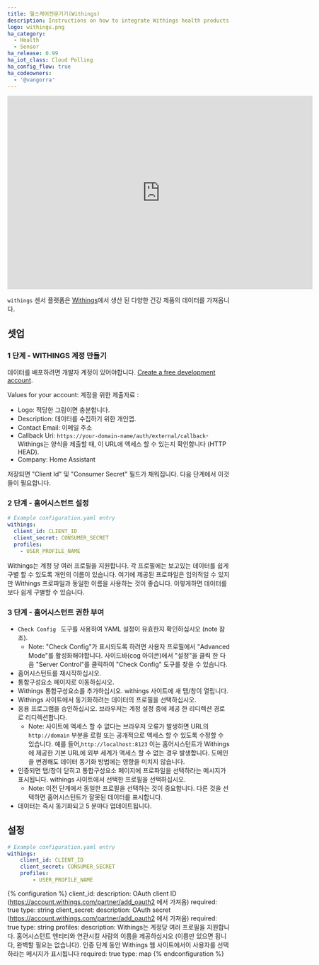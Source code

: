 ```yaml
---
title: 헬스케어전문기기(Withings)
description: Instructions on how to integrate Withings health products within Home Assistant.
logo: withings.png
ha_category:
  - Health
  - Sensor
ha_release: 0.99
ha_iot_class: Cloud Polling
ha_config_flow: true
ha_codeowners:
  - '@vangorra'
---
```


<div class='videoWrapper'>
<iframe width="690" height="437" src="https://www.youtube.com/embed/e5Cem5oahho" frameborder="0" allow="accelerometer; autoplay; encrypted-media; gyroscope; picture-in-picture" allowfullscreen></iframe>
</div>

`withings` 센서 플랫폼은 [Withings](https://www.withings.com)에서 생산 된 다양한 건강 제품의 데이터를 가져옵니다.

## 셋업

### 1 단계 - WITHINGS 계정 만들기

데이터를 배포하려면 개발자 계정이 있어야합니다. [Create a free development account](https://account.withings.com/partner/add_oauth2).

Values for your account:
계정을 위한 제출자료 : 

- Logo: 적당한 그림이면 충분합니다.
- Description: 데이터를 수집하기 위한 개인앱.
- Contact Email: 이메일 주소
- Callback Uri: `https://your-domain-name/auth/external/callback`- Withings는 양식을 제출할 때, 이 URL에 액세스 할 수 있는지 확인합니다 (HTTP HEAD).
- Company: Home Assistant

저장되면 "Client Id" 및 "Consumer Secret" 필드가 채워집니다. 다음 단계에서 이것들이 필요합니다.

### 2 단계 - 홈어시스턴트 설정

```yaml
# Example configuration.yaml entry
withings:
  client_id: CLIENT_ID
  client_secret: CONSUMER_SECRET
  profiles:
    - USER_PROFILE_NAME
```

Withings는 계정 당 여러 프로필을 지원합니다. 각 프로필에는 보고있는 데이터를 쉽게 구별 할 수 있도록 개인의 이름이 있습니다. 여기에 제공된 프로파일은 임의적일 수 있지만 Withings 프로파일과 동일한 이름을 사용하는 것이 좋습니다. 이렇게하면 데이터를 보다 쉽게 ​​구별할 수 있습니다.

### 3 단계 - 홈어시스턴트 권한 부여

- `Check Config ` 도구를 사용하여 YAML 설정이 유효한지 확인하십시오 (note 참조).
  - Note: "Check Config"가 표시되도록 하려면 사용자 프로필에서 "Advanced Mode"를 활성화해야합니다. 사이드바(cog 아이콘)에서 "설정"을 클릭 한 다음 "Server Control"를 클릭하여 "Check Config" 도구를 찾을 수 있습니다.
- 홈어시스턴트를 재시작하십시오.
- 통합구성요소 페이지로 이동하십시오.
- Withings 통합구성요소를 추가하십시오. withings 사이트에 새 탭/창이 열립니다.
- Withings 사이트에서 동기화하려는 데이터의 프로필을 선택하십시오.
- 응용 프로그램을 승인하십시오. 브라우저는 계정 설정 중에 제공 한 리디렉션 경로로 리디렉션합니다.
  - Note: 사이트에 액세스 할 수 없다는 브라우저 오류가 발생하면 URL의 `http://domain` 부분을 로컬 또는 공개적으로 액세스 할 수 있도록 수정할 수 있습니다. 예를 들어,`http://localhost:8123`
  이는 홈어시스턴트가 Withings에 제공한 기본 URL에 외부 세계가 액세스 할 수 없는 경우 발생합니다.
  도메인을 변경해도 데이터 동기화 방법에는 영향을 미치지 않습니다.
- 인증되면 탭/창이 닫히고 통합구성요소 페이지에 프로파일을 선택하라는 메시지가 표시됩니다. withings 사이트에서 선택한 프로필을 선택하십시오.
  - Note: 이전 단계에서 동일한 프로필을 선택하는 것이 중요합니다. 다른 것을 선택하면 홈어시스턴트가 잘못된 데이터를 표시합니다.
- 데이터는 즉시 동기화되고 5 분마다 업데이트됩니다.

## 설정

```yaml
# Example configuration.yaml entry
withings:
    client_id: CLIENT_ID
    client_secret: CONSUMER_SECRET
    profiles:
        - USER_PROFILE_NAME
```
{% configuration %}
client_id:
  description: OAuth client ID (https://account.withings.com/partner/add_oauth2 에서 가져옴)
  required: true
  type: string
client_secret:
  description: OAuth secret (https://account.withings.com/partner/add_oauth2 에서 가져옴)
  required: true
  type: string
profiles:
  description: Withings는 계정당 여러 프로필을 지원합니다. 홈어시스턴트 엔티티와 연관시킬 사람의 이름을 제공하십시오 (이름만 있으면 됩니다, 완벽할 필요는 없습니다). 인증 단계 동안 Withings 웹 사이트에서이 사용자를 선택하라는 메시지가 표시됩니다
  required: true
  type: map
{% endconfiguration %}
